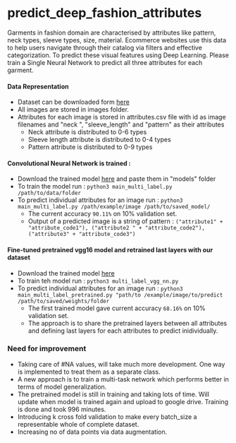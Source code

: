 # predict_deep_fashion_attributes
Garments in fashion domain are characterised by attributes like pattern, neck types, sleeve types, size, material. Ecommerce websites use this data to help users navigate through their catalog via filters and effective categorization. To predict these visual features using Deep Learning. Please train a ​Single Neural Network to predict all three attributes for each garment.

#### Data Representation
* Dataset can be downloaded form [here]()
* All images are stored in images folder. 
* Attributes for each image is stored in attributes.csv file with id as image filenames and "neck
", "sleeve_length" and "pattern" as their attributes
    * Neck attribute is distributed to 0-6 types
    * Sleeve length attribute is distributed to 0-4 types
    * Pattern attribute is distributed to 0-9 types
    
#### Convolutional Neural Network is trained :
* Download the trained model [here](https://drive.google.com/open?id=1zyJwXTkm9Kdu8KY10XbBZgLi-bkTs02w) and
 paste them in "models" folder 
 * To train the model run : `python3 main_multi_label.py /path/to/data/folder`
 * To predict individual attributes for an image run : `python3 main_multi_label.py /path/example/image
   /path/to/saved_model/` 
    * The current accuracy `90.11%` on 10% validation set.
    * Output of a predicted image is a string of pattern : `("attribute1" + "attribute_code1"), ("attribute2
    " + "attribute_code2"), ("attribute3" + "attribute_code3")`

#### Fine-tuned pretrained vgg16 model and retrained last layers with our dataset
* Download the trained model [here](https://drive.google.com/open?id=1OaUigOpyyNrFvP77wDbu_ve17wYyDvM7)
* To train teh model run : `python3 multi_label_vgg_nn.py`
* To predict individual attributes for an image run : `python3 main_multi_label_pretrained.py "path/to
/example/image/to/predict  /path/to/saved/weights/folder`
    * The first trained model gave current accuracy `68.16%` on 10% validation set.
    * The approach is to share the pretrained layers between all attributes and defining last layers for
     each attributes to predict inidividually. 
    
### Need for improvement
* Taking care of #NA values, will take much more development. One way is implemented to treat them as a
 separate class. 
 * A new approach is to train a multi-task network which performs better in terms of model generalization. 
 * The pretrained model is still in training and taking lots of time. Will update when model is trained again
  and
  upload to google drive. Training is done and took 996 minutes.
  * Introducing k cross fold validation to make every batch_size a representable whole of complete dataset. 
  * Increasing no of data points via data augmentation.
  
   
 